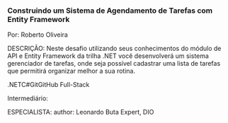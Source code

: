 ### Construindo um Sistema de Agendamento de Tarefas com Entity Framework
Por: Roberto Oliveira


DESCRIÇÃO:
Neste desafio utilizando seus conhecimentos do módulo de API e Entity Framework da trilha .NET você desenvolverá um sistema gerenciador de tarefas, onde seja possível cadastrar uma lista de tarefas que permitirá organizar melhor a sua rotina.

.NETC#GitGitHub
Full-Stack

Intermediário:

ESPECIALISTA:
author: Leonardo Buta
Expert, DIO



